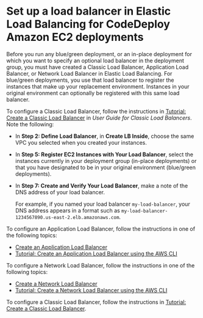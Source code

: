 # Set up a load balancer in Elastic Load Balancing for CodeDeploy Amazon EC2 deployments<a name="deployment-groups-create-load-balancer"></a>

Before you run any blue/green deployment, or an in\-place deployment for which you want to specify an optional load balancer in the deployment group, you must have created a Classic Load Balancer, Application Load Balancer, or Network Load Balancer in Elastic Load Balancing\. For blue/green deployments, you use that load balancer to register the instances that make up your replacement environment\. Instances in your original environment can optionally be registered with this same load balancer\.

To configure a Classic Load Balancer, follow the instructions in [Tutorial: Create a Classic Load Balancer](https://docs.aws.amazon.com/elasticloadbalancing/latest/classic/elb-getting-started.html) in *User Guide for Classic Load Balancers*\. Note the following:
+ In **Step 2: Define Load Balancer**, in **Create LB Inside**, choose the same VPC you selected when you created your instances\.
+ In **Step 5: Register EC2 Instances with Your Load Balancer**, select the instances currently in your deployment group \(in\-place deployments\) or that you have designated to be in your original environment \(blue/green deployments\)\.
+ In **Step 7: Create and Verify Your Load Balancer**, make a note of the DNS address of your load balancer\.

  For example, if you named your load balancer `my-load-balancer`, your DNS address appears in a format such as `my-load-balancer-1234567890.us-east-2.elb.amazonaws.com`\.

To configure an Application Load Balancer, follow the instructions in one of the following topics:
+ [Create an Application Load Balancer](https://docs.aws.amazon.com/elasticloadbalancing/latest/application/create-application-load-balancer.html)
+ [Tutorial: Create an Application Load Balancer using the AWS CLI](https://docs.aws.amazon.com/elasticloadbalancing/latest/application/tutorial-application-load-balancer-cli.html)

To configure a Network Load Balancer, follow the instructions in one of the following topics:
+  [Create a Network Load Balancer](https://docs.aws.amazon.com/elasticloadbalancing/latest/network/create-network-load-balancer.html) 
+  [Tutorial: Create a Network Load Balancer using the AWS CLI](https://docs.aws.amazon.com/elasticloadbalancing/latest/network/network-load-balancer-cli.html) 

To configure a Classic Load Balancer, follow the instructions in [ Tutorial: Create a Classic Load Balancer](https://docs.aws.amazon.com/elasticloadbalancing/latest/classic/elb-getting-started.html)\.